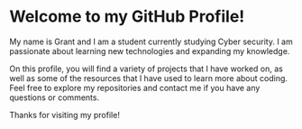 

# Welcome to my GitHub Profile!

My name is Grant and I am a student currently studying Cyber security. I am passionate about learning new technologies and expanding my knowledge. 

On this profile, you will find a variety of projects that I have worked on, as well as some of the resources that I have used to learn more about coding. Feel free to explore my repositories and contact me if you have any questions or comments. 

Thanks for visiting my profile!
